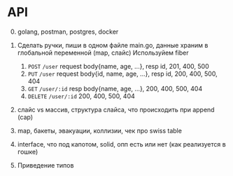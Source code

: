 # API

0. golang, postman, postgres, docker
1. Сделать ручки, пиши в одном файле main.go, данные храним в глобальной переменной (map, слайс)
    Используйем fiber
    1. `POST` `/user` request body{name, age, ...}, resp id, 201, 400, 500
    2. `PUT` `/user` request body{id, name, age, ...}, resp id, 200, 400, 500, 404
    3. `GET` `/user/:id` resp body{name, age, ...}, 200, 400, 500, 404
    4. `DELETE` `/user/:id` 200, 400, 500, 404

1. слайс vs массив, структура слайса, что происходить при append (cap)
2. map, бакеты, эвакуации, коллизии, чек про swiss table
3. interface, что под капотом, solid, опп есть или нет (как реализуется в гошке)
4. Приведение типов

